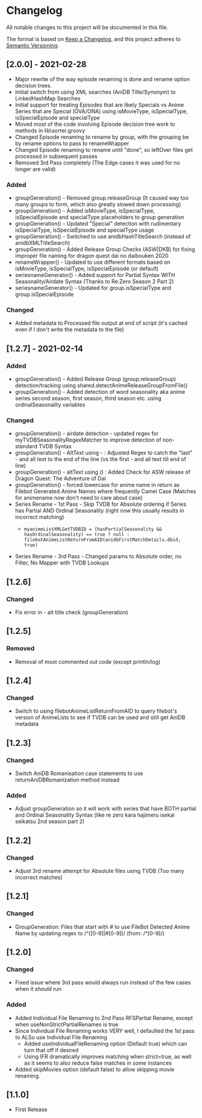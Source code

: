 # Changelog
All notable changes to this project will be documented in this file.

The format is based on [Keep a Changelog](https://keepachangelog.com/en/1.0.0/),
and this project adheres to [Semantic Versioning](https://semver.org/spec/v2.0.0.html).

## [2.0.0] - 2021-02-28
- Major rewrite of the way episode renaming is done and rename option decision trees.
- Initial switch from using XML searches (AniDB Title/Synonym) to LinkedHashMap Searches
- Initial support for treating Episodes that are likely Specials vs Anime Series that are Special (OVA/ONA) using isMovieType, isSpecialType, isSpecialEpisode and specialType
- Moved most of the code involving Episode decision tree work to methods in lib\sorter.groovy
- Changed Episode renaming to rename by group, with the grouping be by rename options to pass to renameWrapper
- Changed Episode renaming to rename until "done", so leftOver files get processed in subsequent passes
- Removed 3rd Pass completely (The Edge cases it was used for no longer are valid)
### Added
- groupGeneration() - Removed group.releaseGroup (It caused way too many groups to form, which also greatly slowed down processing)
- groupGeneration() - Added isMovieType, isSpecialType, isSpecialEpisode and specialType placeholders to group generation
- groupGeneration() - Updated "Special" detection with rudimentary isSpecialType, isSpecialEpisode and specialType usage
- groupGeneration() - Switched to use anidbHashTitleSearch (instead of anidbXMLTitleSearch)
- groupGeneration() - Added Release Group Checks (ASW|DKB) for fixing improper file naming for dragon quest dai no daibouken 2020
- renameWrapper() - Updated to use different formats based on isMovieType, isSpecialType, isSpecialEpisode (or default) 
- seriesnameGenerator() - Added support for Partial Syntax WITH Seasonality/Airdate Syntax (Thanks to Re:Zero Season 2 Part 2)
- seriesnameGenerator() - Updated for group.isSpecialType and group.isSpecialEpisode

### Changed
- Added metadata to Processed file output at end of script (it's cached even if I don't write the metadata to the file)

## [1.2.7] - 2021-02-14
### Added
- groupGeneration() - Added Release Group (group.releaseGroup) detection/tracking using shared.detectAnimeReleaseGroupFromFile()
- groupGeneration() - Added detection of word seasonality aka anime series second season, first season, third season etc. using ordinalSeasonality variables 

### Changed
- groupGeneration() - airdate detection - updated regex for myTVDBSeasonalityRegexMatcher to improve detection of non-standard TVDB Syntax
- groupGeneration() - AltText using - : Adjusted Regex to catch the "last" - and all text to the end of the line (vs the first - and all text till end of line)
- groupGeneration() - altText using () : Added Check for ASW release of Dragon Quest: The Adventure of Dai
- groupGeneration() - forced lowercase for anime name in return as Filebot Generated Anime Names where frequently Camel Case (Matches for animename now don't need to care about case)
- Series Rename - 1st Pass - Skip TVDB for Absolute ordering if Series has Partial AND Ordinal Seasonality (right now this usually results in incorrect matching)
  - ```
    myanimeListXMLGetTVDBID = (hasPartialSeasonality && hasOrdinalSeasonality) == true ? null : filebotAnimeListReturnFromAID(anidbFirstMatchDetails.dbid, true)
    ```
- Series Rename - 3rd Pass - Changed params to Absolute order, no Filter, No Mapper with TVDB Lookups 
  
## [1.2.6]
### Changed
- Fix error in - alt title check (groupGeneration)

## [1.2.5]
### Removed
- Removal of most commented out code (except println/log)

## [1.2.4]
### Changed
- Switch to using filebotAnimeListReturnFromAID to query filebot's version of AnimeLists to see if TVDB can be used and still get AniDB metadata

## [1.2.3]
### Changed
- Switch AniDB Romanisation case statements to use returnAniDBRomanization method instead

### Added
- Adjust groupGeneration so it will work with series that have BOTH partial and Ordinal Seasonality Syntax (like re zero kara hajimeru isekai seikatsu 2nd season part 2)

## [1.2.2]
### Changed
- Adjust 3rd rename attempt for Absolute files using TVDB (Too many incorrect matches)
  
## [1.2.1]
### Changed
- GroupGeneration: Files that start with # to use FileBot Detected Anime Name by updating regex to /^([0-9]|#[0-9])/ (from: /^[0-9]/)

## [1.2.0]
### Changed
- Fixed issue where 3rd pass would always run instead of the few cases when it *should* run

### Added
- Added Individual File Renaming to 2nd Pass RFSPartial Rename, except when useNonStrictPartialRenames is true
- Since Individual File Renaming works VERY well, I defaulted the 1st pass to ALSo use Individual File Renaming 
  - Added useIndividualFileRenaming option (Default true) which can turn that off if desired
  - Using IFR dramatically improves matching when strict=true, as well as it seems to also reduce false matches in *some* instances
- Added skipMovies option (default false) to allow skipping movie renaming.

## [1.1.0]
- First Release